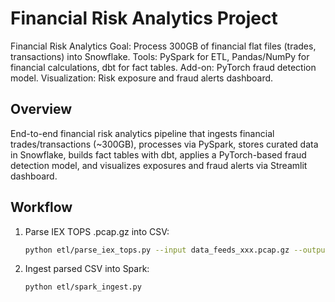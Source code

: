 # Financial Risk Analytics Project
Financial Risk Analytics
Goal: Process 300GB of financial flat files (trades, transactions) into Snowflake.
Tools: PySpark for ETL, Pandas/NumPy for financial calculations, dbt for fact tables.
Add-on: PyTorch fraud detection model.
Visualization: Risk exposure and fraud alerts dashboard.

## Overview
End-to-end financial risk analytics pipeline that ingests financial trades/transactions (~300GB), processes via PySpark, stores curated data in Snowflake, builds fact tables with dbt, applies a PyTorch-based fraud detection model, and visualizes exposures and fraud alerts via Streamlit dashboard.

## Workflow
1. Parse IEX TOPS .pcap.gz into CSV:
   ```bash
   python etl/parse_iex_tops.py --input data_feeds_xxx.pcap.gz --output data/raw/iex/parsed.csv
   ```

2. Ingest parsed CSV into Spark:
   ```bash
   python etl/spark_ingest.py
   ```

<!-- 3. Orchestrate full pipeline with Airflow (ETL → dbt → fraud scoring → dashboard). -->

<!-- 4. For cloud-scale, move parsed CSV/Parquet into Snowflake and update configs accordingly. -->


